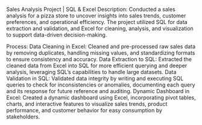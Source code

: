 Sales Analysis Project | SQL & Excel
Description:
Conducted a sales analysis for a pizza store to uncover insights into sales trends, customer preferences, and operational efficiency. The project utilized SQL for data extraction and validation, and Excel for cleaning, analysis, and visualization to support data-driven decision-making.

Process:
Data Cleaning in Excel: Cleaned and pre-processed raw sales data by removing duplicates, handling missing values, and standardizing formats to ensure consistency and accuracy.
Data Extraction to SQL: Extracted the cleaned data from Excel into SQL for more efficient querying and deeper analysis, leveraging SQL’s capabilities to handle large datasets.
Data Validation in SQL: Validated data integrity by writing and executing SQL queries to check for inconsistencies or anomalies, documenting each query and its response for future reference and auditing.
Dynamic Dashboard in Excel: Created a dynamic dashboard using Excel, incorporating pivot tables, charts, and interactive features to visualize sales trends, product performance, and customer behavior for easy consumption by stakeholders.
